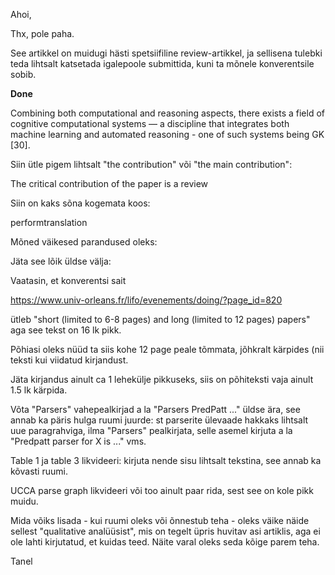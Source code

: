 Ahoi,

Thx, pole paha.

See artikkel on muidugi hästi spetsiifiline review-artikkel, ja sellisena tulebki teda lihtsalt katsetada igalepoole submittida, kuni ta mõnele konverentsile sobib.

**Done**

Combining both computational and reasoning aspects, there exists a field
of cognitive computational systems — a discipline that integrates both machine
learning and automated reasoning - one of such systems being GK [30].

Siin ütle pigem lihtsalt "the contribution" või "the main contribution":

The critical contribution of the paper is a review

Siin on kaks sõna kogemata koos:

performtranslation



Mõned väikesed parandused oleks:

Jäta see lõik üldse välja:



Vaatasin, et konverentsi sait

https://www.univ-orleans.fr/lifo/evenements/doing/?page_id=820

ütleb "short (limited to 6-8 pages) and long (limited to 12 pages) papers" aga see tekst on 16 lk pikk.

Põhiasi oleks nüüd ta siis kohe 12 page peale tõmmata, jõhkralt kärpides (nii teksti kui viidatud kirjandust.

Jäta kirjandus ainult ca 1 lehekülje pikkuseks, siis on põhiteksti vaja ainult 1.5 lk kärpida.

Võta "Parsers" vahepealkirjad a la "Parsers PredPatt ..." üldse ära, see annab ka päris hulga ruumi juurde: st parserite ülevaade hakkaks lihtsalt uue paragrahviga, ilma "Parsers" pealkirjata, selle asemel kirjuta a la "Predpatt parser for X is ..." vms.

Table 1 ja table 3 likvideeri: kirjuta nende sisu lihtsalt tekstina, see annab ka kõvasti ruumi.

UCCA parse graph likvideeri või too ainult paar rida, sest see on kole pikk muidu.

Mida võiks lisada - kui ruumi oleks või õnnestub teha - oleks väike näide sellest "qualitative analüüsist", mis on tegelt üpris huvitav asi artiklis, aga ei ole lahti kirjutatud, et kuidas teed. Näite varal oleks seda kõige parem teha.


Tanel